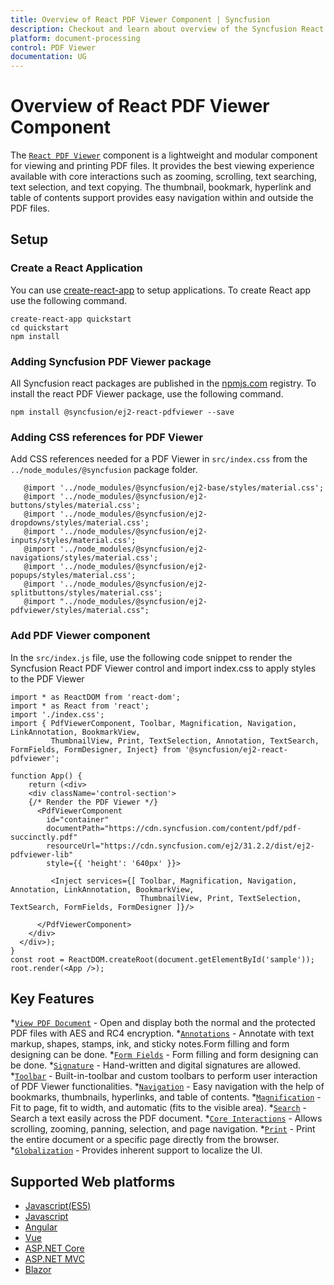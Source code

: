 ```yaml
---
title: Overview of React PDF Viewer Component | Syncfusion
description: Checkout and learn about overview of the Syncfusion React PDF Viewer component and much more details.
platform: document-processing
control: PDF Viewer
documentation: UG
---
```


# Overview of React PDF Viewer Component

The [`React PDF Viewer`](https://www.syncfusion.com/pdf-viewer-sdk) component is a lightweight and modular component for viewing and printing PDF files. It provides the best viewing experience available with core interactions such as zooming, scrolling, text searching, text selection, and text copying. The thumbnail, bookmark, hyperlink and table of contents support provides easy navigation within and outside the PDF files.

## Setup

### Create a React Application

You can use [create-react-app](https://github.com/facebook/create-react-app) to setup applications. To create React app use the following command.

```
create-react-app quickstart
cd quickstart
npm install
```

### Adding Syncfusion PDF Viewer package

All Syncfusion react packages are published in the [npmjs.com](https://www.npmjs.com/~syncfusionorg) registry. To install the react PDF Viewer package, use the following command.

```
npm install @syncfusion/ej2-react-pdfviewer --save
```
### Adding CSS references for PDF Viewer

Add CSS references needed for a PDF Viewer in `src/index.css` from the `../node_modules/@syncfusion` package folder.

```
   @import '../node_modules/@syncfusion/ej2-base/styles/material.css';  
   @import '../node_modules/@syncfusion/ej2-buttons/styles/material.css';
   @import '../node_modules/@syncfusion/ej2-dropdowns/styles/material.css';  
   @import '../node_modules/@syncfusion/ej2-inputs/styles/material.css';  
   @import '../node_modules/@syncfusion/ej2-navigations/styles/material.css';
   @import '../node_modules/@syncfusion/ej2-popups/styles/material.css';
   @import '../node_modules/@syncfusion/ej2-splitbuttons/styles/material.css';
   @import "../node_modules/@syncfusion/ej2-pdfviewer/styles/material.css";

```
### Add PDF Viewer component

In the `src/index.js` file, use the following code snippet to render the Syncfusion React PDF Viewer control and import index.css to apply styles to the PDF Viewer

```
import * as ReactDOM from 'react-dom';
import * as React from 'react';
import './index.css';
import { PdfViewerComponent, Toolbar, Magnification, Navigation, LinkAnnotation, BookmarkView,
         ThumbnailView, Print, TextSelection, Annotation, TextSearch, FormFields, FormDesigner, Inject} from '@syncfusion/ej2-react-pdfviewer';

function App() {
    return (<div>
    <div className='control-section'>
    {/* Render the PDF Viewer */}
      <PdfViewerComponent
        id="container"
        documentPath="https://cdn.syncfusion.com/content/pdf/pdf-succinctly.pdf"
        resourceUrl="https://cdn.syncfusion.com/ej2/31.2.2/dist/ej2-pdfviewer-lib"
        style={{ 'height': '640px' }}>
         
         <Inject services={[ Toolbar, Magnification, Navigation, Annotation, LinkAnnotation, BookmarkView,
                             ThumbnailView, Print, TextSelection, TextSearch, FormFields, FormDesigner ]}/>

      </PdfViewerComponent>
    </div>
  </div>);
}
const root = ReactDOM.createRoot(document.getElementById('sample'));
root.render(<App />);
```

## Key Features 

*[`View PDF Document`](https://help.syncfusion.com/document-processing/pdf/pdf-viewer/react/getting-started) - Open and display both the normal and the protected PDF files with AES and RC4 encryption.
*[`Annotations`](https://help.syncfusion.com/document-processing/pdf/pdf-viewer/react/annotation/text-markup-annotation) - Annotate with text markup, shapes, stamps, ink, and sticky notes.Form filling and form designing can be done.
*[`Form Fields`](https://help.syncfusion.com/document-processing/pdf/pdf-viewer/react/form-designer/create-fillable-pdf-forms/create-programmatically) - Form filling and form designing can be done.
*[`Signature`](https://help.syncfusion.com/document-processing/pdf/pdf-viewer/react/annotation/signature-annotation) - Hand-written and digital signatures are allowed.
*[`Toolbar`](https://help.syncfusion.com/document-processing/pdf/pdf-viewer/react/toolbar) - Built-in-toolbar and custom toolbars to perform user interaction of PDF Viewer functionalities.
*[`Navigation`](https://help.syncfusion.com/document-processing/pdf/pdf-viewer/react/navigation) - Easy navigation with the help of bookmarks, thumbnails, hyperlinks, and table of contents.
*[`Magnification`](https://help.syncfusion.com/document-processing/pdf/pdf-viewer/react/magnification) - Fit to page, fit to width, and automatic (fits to the visible area).
*[`Search`](https://help.syncfusion.com/document-processing/pdf/pdf-viewer/react/text-search) - Search a text easily across the PDF document.
*[`Core Interactions`](https://help.syncfusion.com/document-processing/pdf/pdf-viewer/react/interaction-mode) - Allows scrolling, zooming, panning, selection, and page navigation.
*[`Print`](https://help.syncfusion.com/document-processing/pdf/pdf-viewer/react/print) - Print the entire document or a specific page directly from the browser.
*[`Globalization`](https://help.syncfusion.com/document-processing/pdf/pdf-viewer/react/globalization) - Provides inherent support to localize the UI.

## Supported Web platforms

* [Javascript(ES5)](https://help.syncfusion.com/document-processing/pdf/pdf-viewer/javascript-es5/getting-started)
* [Javascript](https://help.syncfusion.com/document-processing/pdf/pdf-viewer/javascript-es6/getting-started)
* [Angular](https://help.syncfusion.com/document-processing/pdf/pdf-viewer/angular/getting-started)
* [Vue](https://help.syncfusion.com/document-processing/pdf/pdf-viewer/vue/getting-started)
* [ASP.NET Core](https://help.syncfusion.com/document-processing/pdf/pdf-viewer/asp-net-core/getting-started)
* [ASP.NET MVC](https://help.syncfusion.com/document-processing/pdf/pdf-viewer/asp-net-mvc/getting-started)
* [Blazor](https://help.syncfusion.com/document-processing/pdf/pdf-viewer/blazor/overview)